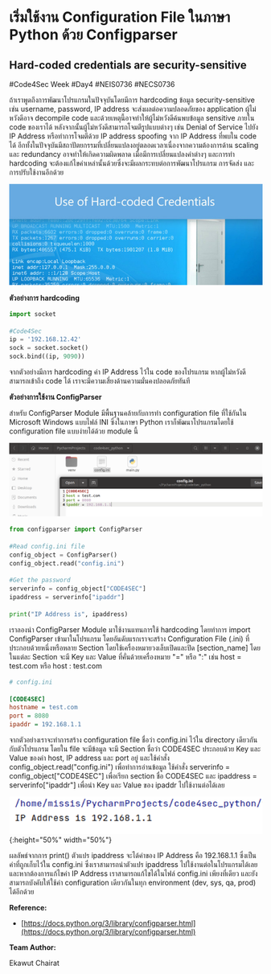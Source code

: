 # เริ่มใช้งาน Configuration File ในภาษา Python ด้วย Configparser
## Hard-coded credentials are security-sensitive

#Code4Sec Week #Day4 #NEIS0736 #NECS0736

ถ้าเราพูดถึงการพัฒนาโปรแกรมในปัจจุบันโดยมีการ hardcoding ข้อมูล security-sensitive เช่น username, password, IP address จะส่งผลต่อความปลอดภัยของ application ผู้ไม่หวังดีอาจ decompile code และด้วยเหตุนี้อาจทำให้ผู้ไม่หวังดีค้นพบข้อมูล sensitive ภายใน code ของเราได้ หลังจากนั้นผู้ไม่หวังดีสามารถโจมตีรูปแบบต่างๆ เช่น Denial of Service ไปยัง IP Address หรือทำการโจมตีด้วย IP address spoofing จาก IP Address ที่พบใน code ได้ อีกทั้งในปัจจุบันมีสถาปัตยกรรมที่เปลี่ยนแปลงอยู่ตลอดเวลาเนื่องจากความต้องการด้าน scaling และ redundancy อาจทำให้เกิดความผิดพลาด เมื่อมีการเปลี่ยนแปลงค่าต่างๆ และการทำ hardcoding จะต้องแก้ไขค่าเหล่านั้นด้วยซึ่งจะมีผลกระทบต่อการพัฒนาโปรแกรม การจัดส่ง และการปรับใช้งานอีกด้วย

![](img/configget_1.png)

**ตัวอย่างการ hardcoding**
``` python
import socket

#Code4Sec
ip = '192.168.12.42'
sock = socket.socket()
sock.bind((ip, 9090))
```
จากตัวอย่างมีการ hardcoding ค่า IP Address ไว้ใน code ของโปรแกรม หากผู้ไม่หวังดีสามารถเข้าถึง code ได้ เราจะมีความเสี่ยงด้านความมั่นคงปลอดภัยทันที

**ตัวอย่างการใช้งาน ConfigParser**

สำหรับ ConfigParser Module มีพื้นฐานคล้ายกับการทำ configuration file ที่ใช้กันใน Microsoft Windows แบบไฟล์ INI ซึ่งในภาษา Python เราก็พัฒนาโปรแกรมโดยใช้ configuration file แบบง่ายได้ด้วย module นี้ 

![](img/configget_2.png)

``` python
from configparser import ConfigParser

#Read config.ini file
config_object = ConfigParser()
config_object.read("config.ini")

#Get the password
serverinfo = config_object["CODE4SEC"]
ipaddress = serverinfo["ipaddr"]

print("IP Address is", ipaddress)
```
เราลองนำ ConfigParser Module มาใช้งานแทนการใช้ hardcoding โดยทำการ import ConfigParser เข้ามาในโปรแกรม โดยอันดับแรกเราจะสร้าง Configuration File (.ini) ที่ประกอบด้วยหนึ่งหรือหลาย Section โดยใช้เครื่องหมายวงเล็บเปิดและปิด [section_name] โดยในแต่ละ Section จะมี Key และ Value ที่คั่นด้วยเครื่องหมาย "=" หรือ ":" เช่น  host = test.com หรือ host : test.com

``` ini
# config.ini

[CODE4SEC]
hostname = test.com
port = 8080
ipaddr = 192.168.1.1
```

จากตัวอย่างเราจะทำการสร้าง configuration file ชื่อว่า config.ini ไว้ใน directory เดียวกันกับตัวโปรแกรม โดยใน file จะมีข้อมูล จะมี Section ชื่อว่า CODE4SEC ประกอบด้วย Key และ Value ของค่า host, IP address และ port อยู่ และใช้คำสั่ง config_object.read("config.ini") เพื่อทำการอ่านข้อมูล ใช้คำสั่ง serverinfo = config_object["CODE4SEC"] เพื่อเรียก section ชื่อ CODE4SEC และ ipaddress = serverinfo["ipaddr"] เพื่อนำ Key และ Value ของ ipaddr ไปใช้งานต่อได้เลย

![](img/configget_3.png){:height="50%" width="50%"}

ผลลัพธ์จากการ print() ตัวแปร ipaddress จะได้ค่าของ IP Address คือ 192.168.1.1 ซึ่งเป็นค่าที่ถูกเก็บไว้ใน config.ini ซึ่งเราสามารถนำตัวแปร ipaddress ไปใช้งานต่อในโปรแกรมได้เลย และหากต้องการแก้ไขค่า IP Address เราสามารถแก้ไขได้ในไฟล์ config.ini เพียงที่เดียว และยังสามารถบังคับให้ใช้ค่า configuration เดียวกันในทุก environment (dev, sys, qa, prod) ได้อีกด้วย

**Reference:**
* [https://docs.python.org/3/library/configparser.html](https://docs.python.org/3/library/configparser.html)

**Team Author:** 

Ekawut Chairat